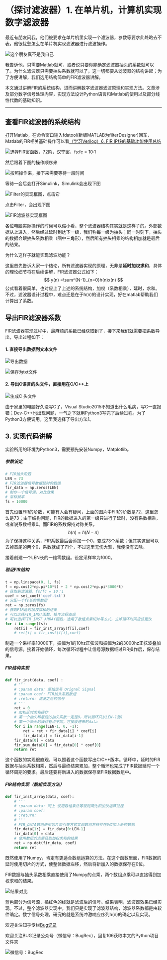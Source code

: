 # （探讨滤波器）1. 在单片机，计算机实现数字滤波器

最近有朋友问我，他们被要求在单片机里实现一个滤波器，参数等要求此处略去不表，他很忧愁怎么在单片机实现滤波器进行滤波操作。

![这个朋友真不是我自己](https://github.com/maxs-well/FIR_Implementation/blob/master/pic/bj8yj.gif)

我告诉他，只需要Matlab就可，或者说只要你能确定滤波器抽头的系数就可以了。为什么滤波器只需要抽头系数就可以了，这一切都要从滤波器的结构讲起；为了方便讲解，我们选用结构简单的FIR滤波器讲解。

本文通过讲解FIR的系统结构，进而讲解数字滤波器滤波原理和实现方法。文章涉及部分数字信号处理内容，实现方法设计Python语言和Matlab的使用以及部分线性代数的基础知识。

------

## 查看FIR滤波器的系统结构

打开Matlab，在命令窗口输入fdatool(新版MATLAB为filterDesigner)回车，Matlab的FIR相关基础操作可以看[（学习Verilog）6. FIR IP核的基础功能使用总结](https://zhuanlan.zhihu.com/p/97236015)

![选择FIR窗函数，72阶，汉宁窗，fs:fc = 10:1](https://github.com/maxs-well/FIR_Implementation/blob/master/pic/1.png)

然后跟着下图的操作顺序来

![按照操作来，接下来需要等待一段时间](https://github.com/maxs-well/FIR_Implementation/blob/master/pic/2.png)

等待一会后会打开Simulink，Simulink会出现下图

![Filter的实现框图，点击它](https://github.com/maxs-well/FIR_Implementation/blob/master/pic/3.png)

点击Filter，会出现下图

![FIR滤波器实现框图](https://github.com/maxs-well/FIR_Implementation/blob/master/pic/4.png)

各位电脑实际操作的时候可以缩小看，整个滤波器结构其实就是这样子的。外部数据从上进入，然后经过延时到达下一级，我们称每一级为抽头；同一时刻下，抽头的数据会跟抽头系数相乘（图中三角形），然后所有抽头相乘的结构相加就是最后的结果。

为什么这样子就能实现滤波功能？

这里首先告诉大家一个结论，所有滤波器实现的原理，无非是**延时加权求和**，具体的理论细节将在后续讲解，FIR滤波器公式如下：
$$
y(n) =\sum^{N-1}_{n=0}h(n)x(n)
$$
公式看着很简单，也对应上了上述的系统结构，加权（系数相乘），延时，求和。不过，滤波器设计过程中，难点还是在于h(n)的设计实现，好在matlab帮助我们计算出了系数。



## 导出FIR滤波器系数

FIR滤波器实现过程中，最麻烦的系数已经获取到了，接下来我们就需要把系数导出，导出过程如下：

#### 1. 直接导出数据到文本文件

![导出数据](https://github.com/maxs-well/FIR_Implementation/blob/master/pic/6.png)

![保存为txt文件](https://github.com/maxs-well/FIR_Implementation/blob/master/pic/7.png)



#### 2. 导出C语言的头文件，直接用在C/C++上

![生成C 头文件](https://github.com/maxs-well/FIR_Implementation/blob/master/pic/8.png)



由于家里的电脑好久没写C了，Visual Studio2015不知道出什么毛病，写C一直报错；Dev-C++也出现问题，一气之下就用Python3写完了后续过程。为了Python3方便调用，这里我选择了导出方法1。



## 3. 实现代码讲解

实验所用的环境为Python3，需要预先安装Numpy，Matplotlib。

##### 参数设定

```python
# FIR抽头阶数
LEN = 73
# FIR滤波器信号数据延时的数组
fir_data = np.zeros(LEN)
# 制作一个信号源，对比效果
# 采样频率
fs = 10000
```

首先设置FIR的阶数，可能有人会有疑问，上面的图片中FIR的阶数是72，这里怎么是73；由于结构问题，FIR的数据进入的第一级只进行了延时，没有系数相乘，或者说系数相乘0。而FIR的系数保持对称关系，
$$
h(n) = h(N-n)
$$
为了保持这种关系，FIR系数最后会添加一个0，变成73个系数；但其实这里可以去掉首尾的两个0，系数就成了71个，不过这里无伤大雅，我便没有去除。

接着创建一个LEN长的一维零数组。设定采样率为1000。

##### 验证FIR结构

```python
t = np.linspace(0, 1, fs)
f = np.cos(2*np.pi*10*t) + 2 * np.cos(2*np.pi*3000*t)
# 获取到滤波器，fs/fc = 10：1
coef = set_coef('coef.txt')
# 分配一个fs长的零数组
ret = np.zeros(fs)
# 获取FIR延时加权求和的结果
# 可以选择FIR_INST函数，操作流程直观
# 可以选择FIR_INST_ARRAY函数，选用了数组点乘切片等方式，去掉循环时间应该更快
for i in range(fs):
    ret[i] = fir_inst_array(f[i],coef)
    # ret[i] = fir_inst(f[i],coef)
```

制造一个采样率10000下，振幅为1的10hz正弦波和振幅为2的3000hz正弦波叠加的信号源。接着开始循环，每次循环过程中让信号源数据经过FIR操作后，保存结果。

##### FIR结构实现

```python
def fir_inst(data, coef) :
    # '''
    # :param data: 原始信号 Orignal Signal
    # :param coef: FIR抽头系数数组
    # :return: 滤波之后的信号
    # '''
    ret = 0
    # 加权延时求和操作
    # 第一个抽头和最后的抽头系数一定是0，所以循环只从LEN-1到1
    # 第一个抽头的操作有点不同，它接收进来的data
    for i in range(LEN-1, 0, -1):
        ret = ret + fir_data[i] * coef[i]
        fir_data[i] = fir_data[i-1]
    fir_data[0] = data
    fir_sum_data[0] = fir_data[0] * coef[0]
    return ret
```

这个函数的实现很直观，可以照着这个函数写出C/C++版本。循环中，延时的FIR数据与抽头系数相乘，然后与最终结果累加，整个循环也完成了FIR数据延时一个循环周期的要求。最后还要将新进入的数据保存至FIR数据数组中。

##### FIR结构实现（数组实现方法）

```python
def fir_inst_array(data, coef):
    # '''
    # :param data: 同上 使用数组乘法等规则简化和加快运算过程
    # :param coef:
    # :return:
    # '''
    # FIR_DATA数组使用切片索引等方式实现数组左移并在0位加上新的数据
    fir_data[1:] = fir_data[0:LEN-1]
    fir_data[0] = data
    # 使用数组的点乘获取加权求和的结果
    ret = np.dot(fir_data, coef)
    return ret
```

既然使用了Numpy，肯定有更适合数组运算的方法。在这个函数里面，FIR数据的延时使用切片的方式，使整体数据左移，然后将新加入的数据保存在0位。

FIR数据与抽头系数相乘直接使用了Numpy的点乘，两个数组点乘可以直接得到加权求和的结果。



![结果对比](https://github.com/maxs-well/FIR_Implementation/blob/master/pic/9.png)

蓝色部分为信号源，橘红色的线就是滤波后的信号。结果表明，滤波器效果已经实现。不过，整个滤波器实现中，我们只是实现了滤波器结构，滤波器系数都是由软件确定。数字信号处理，研究的就是系统冲激响应序列h(n)的确定以及实现。


欢迎关注知乎专栏[Bug记录](https://zhuanlan.zhihu.com/BugRec)

欢迎关注BUG记录公众号（微信号：BugRec），回复106获取本文的Python项目文件夹

![微信号：BugRec](https://github.com/maxs-well/FIR_Implementation/blob/master/pic/1.jpg)


